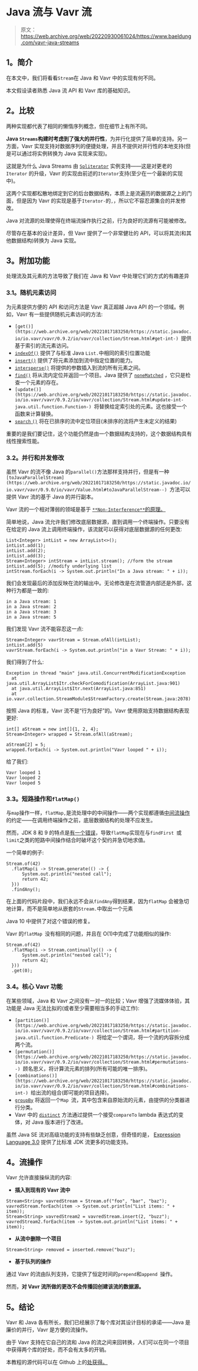 # Java 流与 Vavr 流

> 原文：<https://web.archive.org/web/20220930061024/https://www.baeldung.com/vavr-java-streams>

## **1。简介**

在本文中，我们将看看`Stream`在 Java 和 Vavr 中的实现有何不同。

本文假设读者熟悉 Java 流 API 和 Vavr 库的基础知识。

## **2。比较**

两种实现都代表了相同的懒惰序列概念，但在细节上有所不同。

**Java `Streams`构建时考虑到了强大的并行性**，为并行化提供了简单的支持。另一方面，Vavr 实现支持对数据序列的便捷处理，并且不提供对并行性的本地支持(但是可以通过将实例转换为 Java 实现来实现)。

这就是为什么 Java Streams 由 [`Spliterator`](/web/20221017183250/https://www.baeldung.com/java-spliterator) 实例支持——这是对更老的`Iterator` 的升级，Vavr 的实现由前述的`Iterator`支持(至少在一个最新的实现中)。

这两个实现都松散地绑定到它的后台数据结构，本质上是流遍历的数据源之上的门面，但是因为 Vavr 的实现是基于`Iterator-`的`,`，所以它不容忍源集合的并发修改。

Java 对流源的处理使得在终端流操作执行之前，行为良好的流源有可能被修改。

尽管存在基本的设计差异，但 Vavr 提供了一个非常健壮的 API，可以将其流(和其他数据结构)转换为 Java 实现。

## **3。附加功能**

处理流及其元素的方法导致了我们在 Java 和 Vavr 中处理它们的方式的有趣差异

### **3.1。随机元素访问**

为元素提供方便的 API 和访问方法是 Vavr 真正超越 Java API 的一个领域。例如，Vavr 有一些提供随机元素访问的方法:

*   `[get()](https://web.archive.org/web/20221017183250/https://static.javadoc.io/io.vavr/vavr/0.9.2/io/vavr/collection/Stream.html#get-int-) `提供基于索引的流元素访问。
*   [`indexOf()`](https://web.archive.org/web/20221017183250/https://static.javadoc.io/io.vavr/vavr/0.9.2/io/vavr/collection/Stream.html#indexOf-T-int-) 提供了与标准 Java `List.`中相同的索引位置功能
*   [`insert()`](https://web.archive.org/web/20221017183250/https://static.javadoc.io/io.vavr/vavr/0.9.2/io/vavr/collection/Stream.html#insert-int-T-) 提供了将元素添加到流中指定位置的能力。
*   [`intersperse()`](https://web.archive.org/web/20221017183250/https://static.javadoc.io/io.vavr/vavr/0.9.2/io/vavr/collection/Stream.html#intersperse-T-) 将提供的参数插入到流的所有元素之间。
*   [`find()`](https://web.archive.org/web/20221017183250/https://static.javadoc.io/io.vavr/vavr/0.9.2/io/vavr/collection/Traversable.html#find-java.util.function.Predicate-) 将从流内定位并返回一个项目。Java 提供了 [`noneMatched`](https://web.archive.org/web/20221017183250/https://docs.oracle.com/en/java/javase/11/docs/api/java.base/java/util/stream/Stream.html#noneMatch(java.util.function.Predicate)) ，它只是检查一个元素的存在。
*   `[update()](https://web.archive.org/web/20221017183250/https://static.javadoc.io/io.vavr/vavr/0.9.2/io/vavr/collection/Stream.html#update-int-java.util.function.Function-) `将替换给定索引处的元素。这也接受一个函数来计算替换。
*   [`search` `()`](https://web.archive.org/web/20221017183250/https://static.javadoc.io/io.vavr/vavr/0.9.2/io/vavr/collection/LinearSeq.html#search-T-) 将在已排序的流中定位项目(未排序的流将产生未定义的结果)

重要的是我们要记住，这个功能仍然是由一个数据结构支持的，这个数据结构具有线性搜索性能。

### **3.2。并行和并发修改**

虽然 Vavr 的流不像 Java 的`parallel()`方法那样支持并行，但是有一种`[toJavaParallelStream](https://web.archive.org/web/20221017183250/https://static.javadoc.io/io.vavr/vavr/0.9.0/io/vavr/Value.html#toJavaParallelStream--) `方法可以提供 Vavr 流的基于 Java 的并行副本。

Vavr 流的一个相对薄弱的领域是基于 [`**Non-Interference**`的原理。](https://web.archive.org/web/20221017183250/https://docs.oracle.com/en/java/javase/11/docs/api/java.base/java/util/stream/package-summary.html#NonInterference)

简单地说，Java 流允许我们修改底层数据源，直到调用一个终端操作。只要没有在给定的 Java 流上调用终端操作，该流就可以获得对底层数据源的任何更改:

```
List<Integer> intList = new ArrayList<>();
intList.add(1);
intList.add(2);
intList.add(3);
Stream<Integer> intStream = intList.stream(); //form the stream
intList.add(5); //modify underlying list
intStream.forEach(i -> System.out.println("In a Java stream: " + i)); 
```

我们会发现最后的添加反映在流的输出中。无论修改是在流管道内部还是外部，这种行为都是一致的:

```
in a Java stream: 1
in a Java stream: 2
in a Java stream: 3
in a Java stream: 5 
```

我们发现 Vavr 流不能容忍这一点:

```
Stream<Integer> vavrStream = Stream.ofAll(intList);
intList.add(5)
vavrStream.forEach(i -> System.out.println("in a Vavr Stream: " + i)); 
```

我们得到了什么:

```
Exception in thread "main" java.util.ConcurrentModificationException
  at java.util.ArrayList$Itr.checkForComodification(ArrayList.java:901)
  at java.util.ArrayList$Itr.next(ArrayList.java:851)
  at io.vavr.collection.StreamModule$StreamFactory.create(Stream.java:2078)
```

按照 Java 的标准，Vavr 流不是“行为良好”的。Vavr 使用原始支持数据结构表现更好:

```
int[] aStream = new int[]{1, 2, 4};
Stream<Integer> wrapped = Stream.ofAll(aStream);

aStream[2] = 5;
wrapped.forEach(i -> System.out.println("Vavr looped " + i));
```

给了我们:

```
Vavr looped 1
Vavr looped 2
Vavr looped 5 
```

### **3.3。短路操作和`flatMap()`**

与`map`操作一样，`flatMap,`是流处理中的中间操作——两个实现都遵循[中间流操作](https://web.archive.org/web/20221017183250/https://docs.oracle.com/en/java/javase/11/docs/api/java.base/java/util/stream/package-summary.html#StreamOps)的约定——在调用终端操作之前，底层数据结构的处理不应发生。

然而，JDK 8 和 9 的特点是[有一个错误](https://web.archive.org/web/20221017183250/https://bugs.java.com/bugdatabase/view_bug.do?bug_id=8075939)，导致`flatMap`实现在与`findFirst `或`limit`之类的短路中间操作结合时破坏这个契约并急切地求值。

一个简单的例子:

```
Stream.of(42)
  .flatMap(i -> Stream.generate(() -> { 
      System.out.println("nested call"); 
      return 42; 
  }))
  .findAny();
```

在上面的代码片段中，我们永远不会从`findAny`得到结果，因为`flatMap` 会被急切地计算，而不是简单地从嵌套的`Stream.`中取出一个元素

Java 10 中提供了对这个错误的修复。

Vavr 的`flatMap `没有相同的问题，并且在 O(1)中完成了功能相似的操作:

```
Stream.of(42)
  .flatMap(i -> Stream.continually(() -> { 
      System.out.println("nested call"); 
      return 42; 
  }))
  .get(0); 
```

### **3.4。核心 Vavr 功能**

在某些领域，Java 和 Vavr 之间没有一对一的比较；Vavr 增强了流媒体体验，其功能是 Java 无法比拟的(或者至少需要相当多的手动工作):

*   `[partition()](https://web.archive.org/web/20221017183250/https://static.javadoc.io/io.vavr/vavr/0.9.2/io/vavr/collection/Stream.html#partition-java.util.function.Predicate-) `将给定一个谓词，将一个流的内容拆分成两个流。
*   `[permutation()](https://web.archive.org/web/20221017183250/https://static.javadoc.io/io.vavr/vavr/0.9.2/io/vavr/collection/Stream.html#permutations--) `顾名思义，将计算流元素的排列(所有可能的唯一排序)。
*   `[combinations()](https://web.archive.org/web/20221017183250/https://static.javadoc.io/io.vavr/vavr/0.9.2/io/vavr/collection/Stream.html#combinations-int-) `给出流的组合(即可能的项目选择)。
*   [`groupBy`](https://web.archive.org/web/20221017183250/https://static.javadoc.io/io.vavr/vavr/0.9.2/io/vavr/collection/Stream.html#groupBy-java.util.function.Function-) 将返回一个`Map `流，其中包含来自原始流的元素，由提供的分类器进行分类。
*   Vavr 中的 [`distinct`](https://web.archive.org/web/20221017183250/https://docs.oracle.com/en/java/javase/11/docs/api/java.base/java/util/stream/Stream.html#distinct()) 方法通过提供一个接受`compareTo` lambda 表达式的变体，对 Java 版本进行了改进。

虽然 Java SE 流对高级功能的支持有些缺乏创意，但奇怪的是， [Expression Language 3.0](https://web.archive.org/web/20221017183250/https://github.com/javaee/el-spec/blob/master/spec/pdf/EL3.0.PFD.pdf) 提供了比标准 JDK 流更多的功能支持。

## **4。流操作**

Vavr 允许直接操纵流的内容:

*   **插入到现有的 Vavr 流中**

```
Stream<String> vavredStream = Stream.of("foo", "bar", "baz");
vavredStream.forEach(item -> System.out.println("List items: " + item));
Stream<String> vavredStream2 = vavredStream.insert(2, "buzz");
vavredStream2.forEach(item -> System.out.println("List items: " + item));
```

*   **从流中删除一个项目**

```
Stream<String> removed = inserted.remove("buzz"); 
```

*   **基于队列的操作**

通过 Vavr 的流由队列支持，它提供了恒定时间的`prepend`和`append `操作。

然而，**对 Vavr 流所做的更改不会传播回创建该流的数据源。**

## **5。结论**

Vavr 和 Java 各有所长，我们已经展示了每个库对其设计目标的承诺——Java 是廉价的并行，Vavr 是方便的流操作。

由于 Vavr 支持在它自己的流和 Java 的流之间来回转换，人们可以在同一个项目中获得两个库的好处，而不会有太多的开销。

本教程的源代码可以在 Github 上的[处获得。](https://web.archive.org/web/20221017183250/https://github.com/eugenp/tutorials/tree/master/vavr-modules/java-vavr-stream)